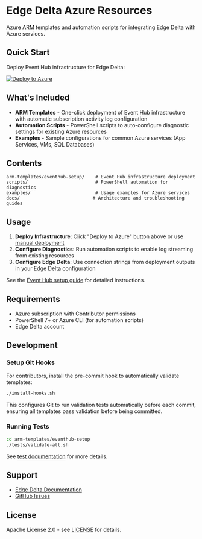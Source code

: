 # Edge Delta Azure Resources

Azure ARM templates and automation scripts for integrating Edge Delta with Azure services.

## Quick Start

Deploy Event Hub infrastructure for Edge Delta:

[![Deploy to Azure](https://aka.ms/deploytoazurebutton)](https://portal.azure.com/#create/Microsoft.Template/uri/https%3A%2F%2Fraw.githubusercontent.com%2Fedgedelta%2Fedgedelta-azure-resources%2Fmain%2Farm-templates%2Feventhub-setup%2Fazuredeploy.json%3Fv%3D1.0.9/createUIDefinitionUri/https%3A%2F%2Fraw.githubusercontent.com%2Fedgedelta%2Fedgedelta-azure-resources%2Fmain%2Farm-templates%2Feventhub-setup%2FcreateUiDefinition.json%3Fv%3D1.0.9)

## What's Included

- **ARM Templates** - One-click deployment of Event Hub infrastructure with automatic subscription activity log configuration
- **Automation Scripts** - PowerShell scripts to auto-configure diagnostic settings for existing Azure resources
- **Examples** - Sample configurations for common Azure services (App Services, VMs, SQL Databases)

## Contents

```
arm-templates/eventhub-setup/    # Event Hub infrastructure deployment
scripts/                         # PowerShell automation for diagnostics
examples/                        # Usage examples for Azure services
docs/                           # Architecture and troubleshooting guides
```

## Usage

1. **Deploy Infrastructure**: Click "Deploy to Azure" button above or use [manual deployment](arm-templates/eventhub-setup/README.md)
2. **Configure Diagnostics**: Run automation scripts to enable log streaming from existing resources
3. **Configure Edge Delta**: Use connection strings from deployment outputs in your Edge Delta configuration

See the [Event Hub setup guide](arm-templates/eventhub-setup/README.md) for detailed instructions.

## Requirements

- Azure subscription with Contributor permissions
- PowerShell 7+ or Azure CLI (for automation scripts)
- Edge Delta account

## Development

### Setup Git Hooks

For contributors, install the pre-commit hook to automatically validate templates:

```bash
./install-hooks.sh
```

This configures Git to run validation tests automatically before each commit, ensuring all templates pass validation before being committed.

### Running Tests

```bash
cd arm-templates/eventhub-setup
./tests/validate-all.sh
```

See [test documentation](arm-templates/eventhub-setup/tests/README.md) for more details.

## Support

- [Edge Delta Documentation](https://docs.edgedelta.com/)
- [GitHub Issues](https://github.com/edgedelta/edgedelta-azure-resources/issues)

## License

Apache License 2.0 - see [LICENSE](LICENSE) for details.

